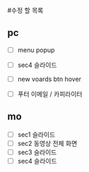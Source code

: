 #수정 할 목록

## pc

- [ ] menu popup
- [ ] sec4 슬라이드
- [ ] new voards btn hover
- [ ] 푸터 이메일 / 카피라이터


## mo 

- [ ] sec1 슬라이드
- [ ] sec2 동영상 전체 화면
- [ ] sec3 슬라이드
- [ ] sec4 슬라이드